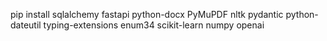 pip install sqlalchemy fastapi python-docx PyMuPDF nltk pydantic python-dateutil typing-extensions enum34 scikit-learn numpy openai
